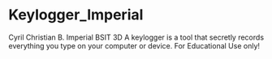 # Keylogger_Imperial
Cyril Christian B. Imperial BSIT 3D
 A keylogger is a tool that secretly records everything you type on your computer or device. For Educational Use only!
